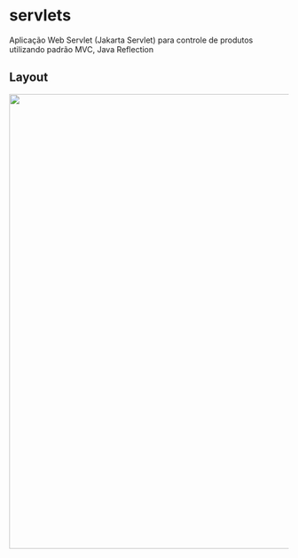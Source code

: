 # servlets
Aplicação Web Servlet (Jakarta Servlet) para controle de produtos utilizando padrão  MVC, Java Reflection

## Layout

<div>
    <img src="https://i.ibb.co/LJcgk67/servlets.png" style=" width:820px;" />
</div>
<br>